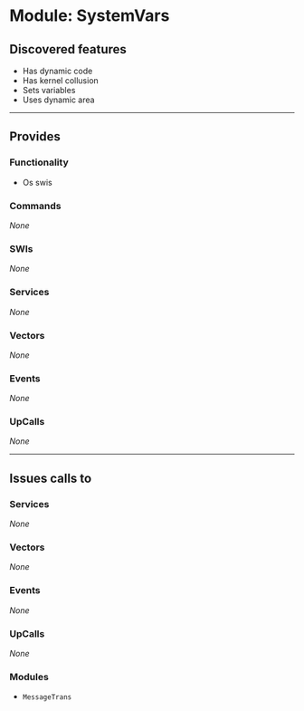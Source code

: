 # Module: SystemVars

## Discovered features


* Has dynamic code
* Has kernel collusion
* Sets variables
* Uses dynamic area

---

## Provides

### Functionality


* Os swis

### Commands


*None*


### SWIs


*None*


### Services


*None*


### Vectors


*None*


### Events


*None*


### UpCalls


*None*


---

## Issues calls to

### Services


*None*


### Vectors


*None*


### Events


*None*


### UpCalls


*None*


### Modules


* `MessageTrans`


